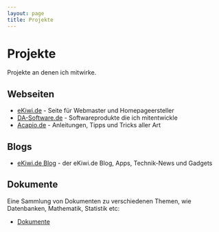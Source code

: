 ```yaml
---
layout: page
title: Projekte
---
```


# Projekte

Projekte an denen ich mitwirke.

## Webseiten

- [eKiwi.de](http://ekiwi.de) - Seite für Webmaster und Homepageersteller
- [DA-Software.de](http://www.da-software.de) - Softwareprodukte die ich mitentwickle
- [Acapio.de](http://www.acapio.de) - Anleitungen, Tipps und Tricks aller Art           

## Blogs

- [eKiwi.de Blog](http://blog.ekiwi.de) - der eKiwi.de Blog, Apps, Technik-News und Gadgets

## Dokumente

Eine Sammlung von Dokumenten zu verschiedenen Themen, wie Datenbanken, Mathematik, Statistik etc:

- [Dokumente](/documents.html)
